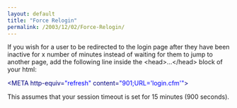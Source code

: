 ```yaml
---
layout: default
title: "Force Relogin"
permalink: /2003/12/02/Force-Relogin/
---
```


<P>If you wish for a user to be redirected to the login page after they have been inactive for x number of minutes instead of waiting for them to jump to another page, add the following line inside the &lt;head&gt;...&lt;/head&gt; block of your html: </P>

<div class="code"><FONT COLOR=NAVY>&lt;META http-equiv=<FONT COLOR=BLUE>"refresh"</FONT> content=<FONT COLOR=BLUE>"901;URL='login.cfm'"</FONT>&gt;</FONT></div>
<P>This assumes that your session timeout is set for 15 minutes (900 seconds).</P>